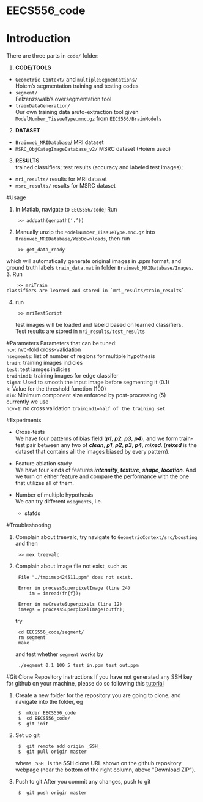 EECS556_code
=======

# Introduction
There are three parts in `code/` folder:

1. **CODE/TOOLS** 
 * `Geometric Context/` and `multipleSegmentations/` <br /> 
    Hoiem’s segmentation training and testing codes
 * `segment/` <br /> 
    Felzenzswalb’s oversegmentation tool
 * `trainDataGeneration/` <br /> 
    Our own training data aruto-extraction tool given `ModelNumber_TissueType.mnc.gz` from `EECS556/BrainModels`
2. **DATASET**
 * `Brainweb_MRIDatabase`/ MRI dataset
 * `MSRC_ObjCategImageDatabase_v2/` MSRC dataset (Hoiem used)
3. **RESULTS** <br /> 
    trained classifiers; test results (accuracy and labeled test images);
 * `mri_results/` results for MRI dataset
 * `msrc_results/` results for MSRC dataset

#Usage
1. In Matlab, navigate to `EECS556/code`; Run

        >> addpath(genpath(‘.’))
2. Manually unzip  the `ModelNumber_TissueType.mnc.gz` into `Brainweb_MRIDatabase/WebDownloads`, then run

        >> get_data_ready
 which will automatically generate original images in .ppm format, and ground truth labels `train_data.mat` in folder `Brainweb_MRIDatabase/Images`. <br />
3.  Run 

        >> mriTrain
    classifiers are learned and stored in `mri_results/train_results`
4. run 

        >> mriTestScript
    test images will be loaded and labeld based on learned classifiers. <br />
    Test results are stored in `mri_results/test_results`

#Parameters
Parameters that can be tuned: <br /> 
    `ncv`: nvc-fold cross-validation <br /> 
    `nsegments`: list of number of regions for multiple hypothesis <br /> 
    `train`: training images indicies <br /> 
    `test`: test iamges indicies <br /> 
    `trainind1`: training images for edge classifer <br /> 
    `sigma`: Used to smooth the input image before segmenting it (0.1) <br />
    `k`: Value for the threshold function (100) <br /> 
    `min`: Minimum component size enforced by post-processing (5) <br /> 
currently we use <br /> 
    `ncv=1`: no cross validation
    `trainind1=half of the training set`
    
#Experiments
 * Cross-tests <br />
   We have four patterns of bias field (**_p1_**, **_p2_**, **_p3_**, **_p4_**), and we form train-test pair between any two of **_clean_**, **_p1_**, **_p2_**, **_p3_**, **_p4_**, **_mixed_**. (**_mixed_** is the dataset that contains all the images biased by every pattern).

 * Feature ablation study <br />
   We have four kinds of features **_intensity_**, **_texture_**, **_shape_**, **_location_**. And we turn on either feature and compare the performance with the one that utilizes all of them.

 * Number of multiple hypothesis <br />
   We can try different `nsegments`, i.e. 
	* sfafds

#Troubleshooting
1. Complain about treevalc, try navigate to `GeometricContext/src/boosting` and then

        >> mex treevalc
2. Complain about image file not exist, such as 

		File "./tmpimsp424511.ppm" does not exist.
	
		Error in processSuperpixelImage (line 24)
    		im = imread(fn{f});
	
		Error in msCreateSuperpixels (line 12)
		imsegs = processSuperpixelImage(outfn);
	try
	
		cd EECS556_code/segment/
		rm segment
		make
	and test whether `segment` works by
	
		./segment 0.1 100 5 test_in.ppm test_out.ppm
	

#Git Clone Repository Instructions
If you have not generated any SSH key for github on your machine, please do so following this [tutorial](https://help.github.com/articles/generating-ssh-keys)

1. Create a new folder for the repository you are going to clone, and navigate into the folder, eg

		$  mkdir EECS556_code
		$  cd EECS556_code/
		$  git init
2. Set up git
		
		$  git remote add origin _SSH_
		$  git pull origin master
	where `_SSH_` is the SSH clone URL shown on the github repository webpage (near the bottom of the right column, above "Download ZIP").
3. Push to git
	After you commit any changes, push to git

		$  git push origin master



